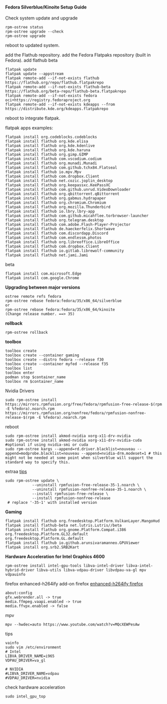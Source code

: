 #### Fedora Silverblue/Kinoite Setup Guide

Check system update and upgrade
```
rpm-ostree status
rpm-ostree upgrade --check
rpm-ostree upgrade
```
reboot to updated system.

add the Flathub repository. add the Fedora Flatpaks repository (built in Fedora). add flathub beta
```
flatpak update
flatpak update --appstream
flatpak remote-add --if-not-exists flathub https://flathub.org/repo/flathub.flatpakrepo
flatpak remote-add --if-not-exists flathub-beta https://flathub.org/beta-repo/flathub-beta.flatpakrepo
flatpak remote-add --if-not-exists fedora oci+https://registry.fedoraproject.org
flatpak remote-add --if-not-exists kdeapps --from https://distribute.kde.org/kdeapps.flatpakrepo
```
reboot to integrate flatpak.

flatpak apps examples:
```
flatpak install org.codeblocks.codeblocks
flatpak install flathub org.kde.elisa
flatpak install flathub org.kde.kdenlive
flatpak install flathub org.kde.haruna
flatpak install flathub org.gimp.GIMP
flatpak install flathub com.vscodium.codium
flatpak install flathub org.munadi.Munadi
flatpak install flathub com.github.tchx84.Flatseal
flatpak install flathub io.mpv.Mpv
flatpak install flathub com.dropbox.Client
flatpak install flathub net.cozic.joplin_desktop
flatpak install flathub org.keepassxc.KeePassXC
flatpak install flathub com.github.unrud.VideoDownloader
flatpak install flathub org.qbittorrent.qBittorrent
flatpak install flathub org.gabmus.hydrapaper
flatpak install flathub org.chromium.Chromium
flatpak install flathub org.mozilla.Thunderbird
flatpak install flathub io.lbry.lbry-app
flatpak install flathub com.github.micahflee.torbrowser-launcher
flatpak install flathub org.telegram.desktop
flatpak install flathub com.adobe.Flash-Player-Projector
flatpak install flathub de.haeckerfelix.Shortwave
flatpak install flathub com.discordapp.Discord
flatpak install flathub com.endlessm.photos
flatpak install flathub org.libreoffice.LibreOffice
flatpak install flathub com.dropbox.Client
flatpak install flathub io.gitlab.librewolf-community
flatpak install flathub net.jami.Jami
```
beta
```
flatpak install com.microsoft.Edge
flatpak install com.google.Chrome
```

**Upgrading between major versions**
```
ostree remote refs fedora
rpm-ostree rebase fedora:fedora/35/x86_64/silverblue
or
rpm-ostree rebase fedora:fedora/35/x86_64/kinoite
(Change release number. ==> 35)
```
**rollback**
```
rpm-ostree rollback
```
**toolbox**
```
toolbox create
toolbox create --container gaming
toolbox create --distro fedora --release f30
toolbox create --container myfed --release f35
toolbox list
toolbox enter
podman stop $container_name
toolbox rm $container_name
```

Nvidia Drivers
```
sudo rpm-ostree install https://mirrors.rpmfusion.org/free/fedora/rpmfusion-free-release-$(rpm -E %fedora).noarch.rpm https://mirrors.rpmfusion.org/nonfree/fedora/rpmfusion-nonfree-release-$(rpm -E %fedora).noarch.rpm
```
reboot
```
sudo rpm-ostree install akmod-nvidia xorg-x11-drv-nvidia
sudo rpm-ostree install akmod-nvidia xorg-x11-drv-nvidia-cuda #optional if using nvidia-smi or cuda
sudo rpm-ostree kargs --append=rd.driver.blacklist=nouveau --append=modprobe.blacklist=nouveau --append=nvidia-drm.modeset=1 # this might not be needed at some point when silverblue will support the standard way to specify this.
```
extraa [tips](https://discussion.fedoraproject.org/t/simplifying-updates-for-rpm-fusion-packages-and-other-packages-shipping-their-own-rpm-repos/30364http:// "tip")
```
sudo rpm-ostree update \
            --uninstall rpmfusion-free-release-35-1.noarch \
            --uninstall rpmfusion-nonfree-release-35-1.noarch \
            --install rpmfusion-free-release \
            --install rpmfusion-nonfree-release
 # replace '-35-1' with installed version        
```

**Gaming**
```
flatpak install flathub org.freedesktop.Platform.VulkanLayer.MangoHud
flatpak install flathub-beta net.lutris.Lutris//beta
flatpak install flathub org.gnome.Platform.Compat.i386 org.freedesktop.Platform.GL32.default org.freedesktop.Platform.GL.default
flatpak install flathub io.github.arunsivaramanneo.GPUViewer
flatpak install org.srb2.SRB2Kart
```
**Hardware Acceleration for Intel Graphics 4600**
```
rpm-ostree install intel-gpu-tools libva-intel-driver libva-intel-hybrid-driver libva-utils libva-vdpau-driver libvdpau-va-gl mpv vdpauinfo
```
firefox
enhanced-h264ify add-on firefox [enhanced-h264ify firefox](https://addons.mozilla.org/en-US/firefox/addon/enhanced-h264ify "enhanced-h264ify firefox")
```
about:config
gfx.webrender.all -> true  
media.ffmpeg.vaapi.enabled -> true  
media.ffvpx.enabled -> false
```

mpv
```
mpv --hwdec=auto https://www.youtube.com/watch?v=MQcXEWPesAw
```
tips
```
vainfo
sudo vim /etc/environment
# Intel
LIBVA_DRIVER_NAME=i965
VDPAU_DRIVER=va_gl

# NVIDIA
#LIBVA_DRIVER_NAME=vdpau
#VDPAU_DRIVER=nvidia
```
check hardware acceleration
```
sudo intel_gpu_top
```












